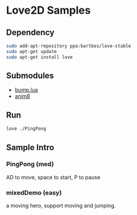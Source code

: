# Love2D Samples

## Dependency

```bash
sudo add-apt-repository ppa:bartbes/love-stable
sudo apt-get update
sudo apt-get install love
```

## Submodules

 - [bump.lua](https://github.com/kikito/bump.lua)
 - [anim8](https://github.com/kikito/anim8)

## Run

```bash
love ./PingPong
```

## Sample Intro

### PingPong (med)

AD to move, space to start, P to pause

### mixedDemo (easy)

a moving hero, support moving and jumping.

